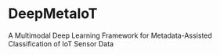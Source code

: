 # DeepMetaIoT
A Multimodal Deep Learning Framework for Metadata-Assisted Classification of IoT Sensor Data
